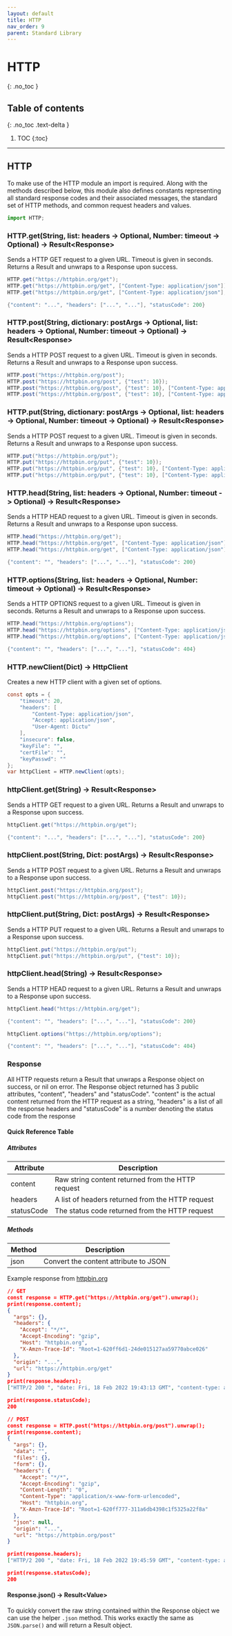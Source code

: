 ```yaml
---
layout: default
title: HTTP
nav_order: 9
parent: Standard Library
---
```


# HTTP
{: .no_toc }

## Table of contents
{: .no_toc .text-delta }

1. TOC
{:toc}

---

## HTTP

To make use of the HTTP module an import is required. Along with the methods described below, this module also defines constants representing all standard response codes and their associated messages, the standard set of HTTP methods, and common request headers and values.

```js
import HTTP;
```

### HTTP.get(String, list: headers -> Optional, Number: timeout -> Optional) -> Result\<Response>

Sends a HTTP GET request to a given URL. Timeout is given in seconds.
Returns a Result and unwraps to a Response upon success.

```cs
HTTP.get("https://httpbin.org/get");
HTTP.get("https://httpbin.org/get", ["Content-Type: application/json"]);
HTTP.get("https://httpbin.org/get", ["Content-Type: application/json"], 1);

{"content": "...", "headers": ["...", "..."], "statusCode": 200}
```

### HTTP.post(String, dictionary: postArgs -> Optional, list: headers -> Optional, Number: timeout -> Optional) -> Result\<Response>

Sends a HTTP POST request to a given URL. Timeout is given in seconds.
Returns a Result and unwraps to a Response upon success.

```cs
HTTP.post("https://httpbin.org/post");
HTTP.post("https://httpbin.org/post", {"test": 10});
HTTP.post("https://httpbin.org/post", {"test": 10}, ["Content-Type: application/json"]);
HTTP.post("https://httpbin.org/post", {"test": 10}, ["Content-Type: application/json"], 1);
```

### HTTP.put(String, dictionary: postArgs -> Optional, list: headers -> Optional, Number: timeout -> Optional) -> Result\<Response>

Sends a HTTP POST request to a given URL. Timeout is given in seconds.
Returns a Result and unwraps to a Response upon success.

```cs
HTTP.put("https://httpbin.org/put");
HTTP.put("https://httpbin.org/put", {"test": 10});
HTTP.put("https://httpbin.org/put", {"test": 10}, ["Content-Type: application/json"]);
HTTP.put("https://httpbin.org/put", {"test": 10}, ["Content-Type: application/json"], 1);
```

### HTTP.head(String, list: headers -> Optional, Number: timeout -> Optional) -> Result\<Response>

Sends a HTTP HEAD request to a given URL. Timeout is given in seconds.
Returns a Result and unwraps to a Response upon success. 

```cs
HTTP.head("https://httpbin.org/get");
HTTP.head("https://httpbin.org/get", ["Content-Type: application/json"]);
HTTP.head("https://httpbin.org/get", ["Content-Type: application/json"], 1);

{"content": "", "headers": ["...", "..."], "statusCode": 200}
```

### HTTP.options(String, list: headers -> Optional, Number: timeout -> Optional) -> Result\<Response>

Sends a HTTP OPTIONS request to a given URL. Timeout is given in seconds.
Returns a Result and unwraps to a Response upon success. 

```cs
HTTP.head("https://httpbin.org/options");
HTTP.head("https://httpbin.org/options", ["Content-Type: application/json"]);
HTTP.head("https://httpbin.org/options", ["Content-Type: application/json"], 1);

{"content": "", "headers": ["...", "..."], "statusCode": 404}
```

### HTTP.newClient(Dict) -> HttpClient

Creates a new HTTP client with a given set of options.

```cs
const opts = {
    "timeout": 20,
    "headers": [
        "Content-Type: application/json", 
        "Accept: application/json",
        "User-Agent: Dictu"
    ],
    "insecure": false,
    "keyFile": "",
    "certFile": "",
    "keyPasswd": ""
};
var httpClient = HTTP.newClient(opts);
```

### httpClient.get(String) -> Result\<Response>

Sends a HTTP GET request to a given URL.
Returns a Result and unwraps to a Response upon success.

```cs
httpClient.get("https://httpbin.org/get");

{"content": "...", "headers": ["...", "..."], "statusCode": 200}
```

### httpClient.post(String, Dict: postArgs) -> Result\<Response>

Sends a HTTP POST request to a given URL.
Returns a Result and unwraps to a Response upon success.

```cs
httpClient.post("https://httpbin.org/post");
httpClient.post("https://httpbin.org/post", {"test": 10});
```

### httpClient.put(String, Dict: postArgs) -> Result\<Response>

Sends a HTTP PUT request to a given URL.
Returns a Result and unwraps to a Response upon success.

```cs
httpClient.put("https://httpbin.org/put");
httpClient.put("https://httpbin.org/put", {"test": 10});
```

### httpClient.head(String) -> Result\<Response>

Sends a HTTP HEAD request to a given URL.
Returns a Result and unwraps to a Response upon success.

```cs
httpClient.head("https://httpbin.org/get");

{"content": "", "headers": ["...", "..."], "statusCode": 200}
```

```cs
httpClient.options("https://httpbin.org/options");

{"content": "", "headers": ["...", "..."], "statusCode": 404}
```

### Response

All HTTP requests return a Result that unwraps a Response object on success, or nil on error.
The Response object returned has 3 public attributes, "content", "headers" and "statusCode". "content" is the actual content returned from the
HTTP request as a string, "headers" is a list of all the response headers and "statusCode" is a number denoting the status code from
the response

#### Quick Reference Table
##### Attributes

| Attribute  | Description                                       |
| ---------- | ------------------------------------------------- |
| content    | Raw string content returned from the HTTP request |
| headers    | A list of headers returned from the HTTP request  |
| statusCode | The status code returned from the HTTP request    |

##### Methods

| Method | Description                           |
| ------ | ------------------------------------- |
| json   | Convert the content attribute to JSON |

Example response from [httpbin.org](https://httpbin.org)

```json
// GET
const response = HTTP.get("https://httpbin.org/get").unwrap();
print(response.content);
{
  "args": {}, 
  "headers": {
    "Accept": "*/*", 
    "Accept-Encoding": "gzip", 
    "Host": "httpbin.org", 
    "X-Amzn-Trace-Id": "Root=1-620ff6d1-24de015127aa59770abce026"
  }, 
  "origin": "...", 
  "url": "https://httpbin.org/get"
}
print(response.headers);
["HTTP/2 200 ", "date: Fri, 18 Feb 2022 19:43:13 GMT", "content-type: application/json", "content-length: 254", "server: gunicorn/19.9.0", "access-control-allow-origin: *", "access-control-allow-credentials: true"]

print(response.statusCode);
200

// POST
const response = HTTP.post("https://httpbin.org/post").unwrap();
print(response.content);
{
  "args": {}, 
  "data": "", 
  "files": {}, 
  "form": {}, 
  "headers": {
    "Accept": "*/*", 
    "Accept-Encoding": "gzip", 
    "Content-Length": "0", 
    "Content-Type": "application/x-www-form-urlencoded", 
    "Host": "httpbin.org", 
    "X-Amzn-Trace-Id": "Root=1-620ff777-311a6db4398c1f5325a22f8a"
  }, 
  "json": null, 
  "origin": "...", 
  "url": "https://httpbin.org/post"
}

print(response.headers);
["HTTP/2 200 ", "date: Fri, 18 Feb 2022 19:45:59 GMT", "content-type: application/json", "content-length: 404", "server: gunicorn/19.9.0", "access-control-allow-origin: *", "access-control-allow-credentials: true"]

print(response.statusCode);
200
```

#### Response.json() -> Result\<Value>

To quickly convert the raw string contained within the Response object we can use the helper `.json` method.
This works exactly the same as `JSON.parse()` and will return a Result object.
